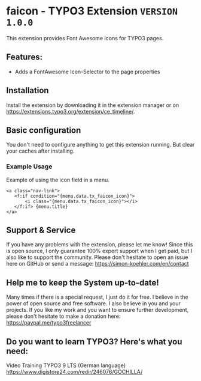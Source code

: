 # faicon - TYPO3 Extension `VERSION 1.0.0`

This extension provides Font Awesome Icons for TYPO3 pages.

## Features:

- Adds a FontAwesome Icon-Selector to the page properties

## Installation

Install the extension by downloading it in the extension manager or on https://extensions.typo3.org/extension/ce_timeline/.

## Basic configuration

You don't need to configure anything to get this extension running.
But clear your caches after installing.

### Example Usage

Example of using the icon field in a menu.

```
<a class="nav-link">
   <f:if condition="{menu.data.tx_faicon_icon}">
       <i class="{menu.data.tx_faicon_icon}"></i>
   </f:if> {menu.title}
</a>
```

## Support & Service

If you have any problems with the extension, please let me know! Since this is open source, I only guarantee 100% expert support when I get paid, but I also like to support the community. Please don't hesitate to open an issue here on GitHub or send a message: https://simon-koehler.com/en/contact

## Help me to keep the System up-to-date!

Many times if there is a special request, I just do it for free. I believe in the power of open source and free software. I also believe in you and your projects. If you like my work and you want to ensure further development, please don't hesitate to make a donation here: https://paypal.me/typo3freelancer

## Do you want to learn TYPO3? Here's what you need:
Video Training TYPO3 9 LTS (German language)
https://www.digistore24.com/redir/246076/GOCHILLA/
